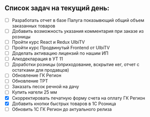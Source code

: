 ## Список задач на текущий день:

- [ ] Разработать отчет в базе Палуга показывющий общий объем заказанных товаров
- [ ] Добавить возможность указания комментария при заказе из розницы
- [ ] Пройти курс React и Redux UlbiTV
- [ ] Пройти курс Продвинутый Frontend от UlbiTV
- [ ] Доделать активацию лицензий по нашим ИП
- [ ] Алкодекларация в УТ 11
- [ ] Доработки розницы (оприходование, вскрытие кег, отчет с остатками для продавцов)
- [ ] Обновление ГК Регион
- [ ] Обновление ТРТ
- [ ] Заказать песок речной на дачу
- [ ] Купить нагели 25 мм
- [x] Скорректировать печатную форму счета на оплату ГК Регион
- [x] Добавить кнопки быстрых товаров в 1С Розница
- [ ] Обновить 1С ГК Регион до актуального релиза